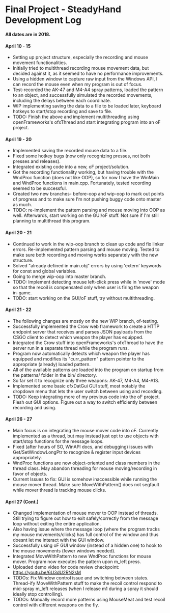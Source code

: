 # Final Project - SteadyHand Development Log

**All dates are in 2018.**

#### April 10 - 15
- Setting up project structure, especially the recording and mouse movement functionalities.
- Initially tried to multithread recording mouse movement data, but decided against it, as it seemed to have no performance improvements.
- Using a hidden window to capture raw input from the Windows API, I can record the mouse even when my program is out of focus.
- Test-recorded the AK-47 and M4-A4 spray patterns, loaded the pattern to an object, and successfully simulated the recorded movements, including the delays between each coordinate.
- WIP implementing saving the data to a file to be loaded later, keyboard hotkeys to start/stop recording and save to file.
- TODO: Finish the above and implement multithreading using openFrameworks's ofxThread and start integrating program into an oF project.

#### April 19 - 20
- Implemented saving the recorded mouse data to a file. 
- Fixed some hotkey bugs (now only recognizing presses, not both presses and releases).
- Integrated existing code into a new, oF project/solution. 
- Got the recording functionality working, but having trouble with the WndProc function (does not like OOP), so for now I have the WinMain and WndProc functions in main.cpp. Fortunately, tested recording seemed to be successful.
- Created two new branches- before-oop and wip-oop to mark out points of progress and to make sure I'm not pushing buggy code onto master as much.
- TODO: re-implement the pattern parsing and mouse moving into OOP as well. Afterwards, start working on the GUI/oF stuff. Not sure if I'm still planning to multithread this program.

#### April 20 - 21
- Continued to work in the wip-oop branch to clean up code and fix linker errors. Re-implemented pattern parsing and mouse moving. Tested to make sure both recording and moving works separately with the new structure.
- Solved "already defined in main.obj" errors by using 'extern' keywords for const and global variables.
- Going to merge wip-oop into master branch.
- TODO: Implement detecting mouse left-click press while in 'move' mode so that the recoil is compensated only when user is firing the weapon in-game.
- TODO: start working on the GUI/oF stuff, try without multithreading.


#### April 21 - 22
- The following changes are mostly on the new WIP branch, of-testing.
- Successfully implemented the Crow web framework to create a HTTP endpoint server that receives and parses JSON payloads from the CSGO client to detect which weapon the player has equipped.
- Integrated the Crow stuff into openFrameworks's ofxThread to have the server run in a separate thread while the program runs.
- Program now automatically detects which weapon the player has equipped and modifies its "curr_pattern" pattern pointer to the appropriate (already) loaded pattern.
- All of the available patterns are loaded into the program on startup from the patterns/ folder in the bin/ directory.
- So far set it to recognize only three weapons: AK-47, M4-A4, M4-A1S.
- Implemented some basic ofxDatGui GUI stuff, most notably the dropdown menu that lets the user switch between using and recording.
- TODO: Keep integrating more of my previous code into the oF project. Flesh out GUI options. Figure out a way to switch efficiently between recording and using.

#### April 26 - 27
- Main focus is on integrating the mouse mover code into oF. Currently implemented as a thread, but may instead just opt to use objects with start/stop functions for the message loops.
- Fixed (after hours of SO, WinAPI docs, and debugging) issues with Get/SetWindowLongPtr to recognize & register input devices appropriately.
- WndProc functions are now object-oriented and class members in the thread class. May abandon threading for mouse moving/recording in favor of objects.
- Current Issues to fix: GUI is somehow inaccessible while running the mouse mover thread. Make sure MoveWithPattern() does not segfault while mover thread is tracking mouse clicks.

#### April 27 (Cont.)
- Changed implementation of mouse mover to OOP instead of threads. Still trying to figure out how to exit safely/correctly from the message loop without exiting the entire application.
- Also having issue where the message loop (where the program tracks my mouse movements/clicks) has full control of the window and thus doesnt let me interact with the GUI window.
- Successfully using oF GUI window (instead of a hidden one) to hook to the mouse movements (fewer windows needed).
- Integrated MoveWithPattern to new WndProc functions for mouse mover. Program now executes the pattern upon m_left press.
- Uploaded demo video for code review checkpoint: https://youtu.be/6U3dU2RN2sM
- TODOs: Fix Window control issue and switching between states. Thread-ify MoveWithPattern stuff to make the recoil control respond to mid-spray m_left releases (when I release m1 during a spray it should ideally stop controlling).
- TODOs: Manually record more patterns using MouseMeat and test recoil control with different weapons on the fly.
